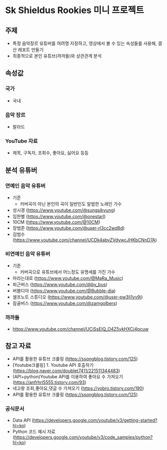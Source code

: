 # Sk Shieldus Rookies 미니 프로젝트


## 주제 
* 특정 음악장르 유튜버를 여려명 지정하고, 영상에서 볼 수 있는 속성들를 사용해, 결산 레포트 만들기
* 최종적으로 본인 유튜브(까까들)와 상관관계 분석

## 속성값

### 국가
- 국내

### 음악 장르
- 발라드

### YouTube 자료
- 제목, 구독자, 조회수, 좋아요, 싫어요 등등

## 분석 유튜버

### 연예인 음악 유튜버
 - 기준
   - 커버곡이 아닌 본인의 곡이 일반인도 알법한 노래인 가수
 - 성시경 (https://www.youtube.com/@sungsikyung)
 - 임한별 (https://www.youtube.com/@onestarl)
 - 10CM (https://www.youtube.com/@10CM)
 - 장범준 (https://www.youtube.com/@user-rl3cc2wd8d)
 - 김범수 (https://www.youtube.com/channel/UCDk4abvZVdywcJHKbCNnD7A)

### 비연예인 음악 유튜버
 - 기준
   - 커버곡으로 유튜브에서 어느정도 유명세를 가진 가수
 - 마라는대로 (https://www.youtube.com/@MaRa_Music)
 - 퇴근버스 (https://www.youtube.com/@by_bus)
 - 버블디아 (https://www.youtube.com/@Bubble-dia)
 - 셀프노트 스튜디오 (https://www.youtube.com/@user-pw3lj1vv9j)
 - 잠골버스 (https://www.youtube.com/@zamgolbers)

### 까까들
- https://www.youtube.com/channel/UCiSsEIQ_O4Z5ykHXCj4pcuw
 
## 참고 자료
- API를 활용한 유튜브 크롤링 (https://ssongblog.tistory.com/125) 
- [Youtube크롤링] 1. Youtube API 호출하기 (https://blog.naver.com/doublet7411/221511344483) 
- (API+python)Youtube API를 이용하여 좋아요 수 가져오기 (https://anfrhrl5555.tistory.com/93)
- 네고왕 조회,좋아요,댓글 수 가져오기 (https://yobro.tistory.com/190)
- API를 활용한 유튜브 크롤링 (https://ssongblog.tistory.com/125)

### 공식문서
- Data API (https://developers.google.com/youtube/v3/getting-started?hl=ko)
- Python 코드 예시 자료 (https://developers.google.com/youtube/v3/code_samples/python?hl=ko)
